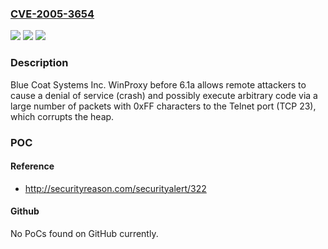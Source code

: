 ### [CVE-2005-3654](https://cve.mitre.org/cgi-bin/cvename.cgi?name=CVE-2005-3654)
![](https://img.shields.io/static/v1?label=Product&message=n%2Fa&color=blue)
![](https://img.shields.io/static/v1?label=Version&message=n%2Fa&color=blue)
![](https://img.shields.io/static/v1?label=Vulnerability&message=n%2Fa&color=brighgreen)

### Description

Blue Coat Systems Inc. WinProxy before 6.1a allows remote attackers to cause a denial of service (crash) and possibly execute arbitrary code via a large number of packets with 0xFF characters to the Telnet port (TCP 23), which corrupts the heap.

### POC

#### Reference
- http://securityreason.com/securityalert/322

#### Github
No PoCs found on GitHub currently.

